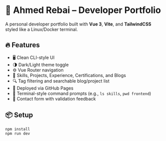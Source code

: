 # 🧠 Ahmed Rebai – Developer Portfolio

A personal developer portfolio built with **Vue 3**, **Vite**, and **TailwindCSS** styled like a Linux/Docker terminal.

## 🔥 Features

- 🖥️ Clean CLI-style UI
- 🌗 Dark/Light theme toggle
- ⚙️ Vue Router navigation
- 🧪 Skills, Projects, Experience, Certifications, and Blogs
- 🔍 Tag filtering and searchable blog/project list
- 🚀 Deployed via GitHub Pages
- 🐧 Terminal-style command prompts (e.g., `ls skills`, `pwd frontend`)
- 💌 Contact form with validation feedback

## 📦 Setup

```bash
npm install
npm run dev
